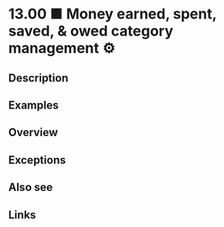 # 13.00 ■ Money earned, spent, saved, & owed category management ⚙️

## Description

## Examples

## Overview

## Exceptions

## Also see


## Links
